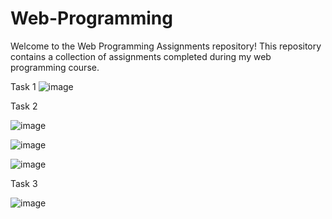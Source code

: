 # Web-Programming
Welcome to the Web Programming Assignments repository! This repository contains a collection of assignments completed during my web programming course.

Task 1
![image](https://github.com/abdullah7701/Web-Programming/assets/81309380/58d335da-1d1a-40d5-b051-27434dc0c75a)

Task 2

![image](https://github.com/abdullah7701/Web-Programming/assets/81309380/0eb1f34f-db26-4a93-8d07-8d4304401229)

![image](https://github.com/abdullah7701/Web-Programming/assets/81309380/939256a2-7572-465c-82b6-714c6693c4fe)

![image](https://github.com/abdullah7701/Web-Programming/assets/81309380/09400e2f-d0d7-4348-9bb7-8df09efb9ca5)


Task 3

![image](https://github.com/abdullah7701/Web-Programming/assets/81309380/8ab29744-5ffc-432e-a86a-681b0dbff9af)
